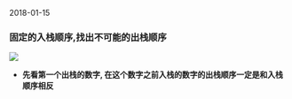 2018-01-15
### 固定的入栈顺序,找出不可能的出栈顺序
![](https://github.com/t734070824/tq.java/blob/master/tq.java.arithmetic/src/main/java/_stack/1.png?raw=true)
- **先看第一个出栈的数字, 在这个数字之前入栈的数字的出栈顺序一定是和入栈顺序相反**